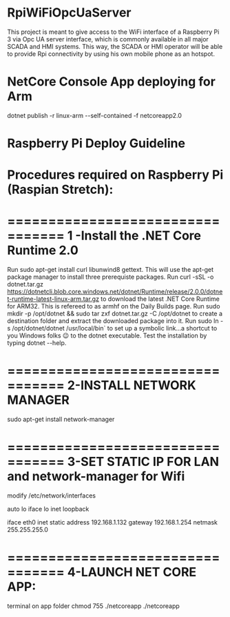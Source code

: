 ﻿# RpiWiFiOpcUaServer
This project is meant to give access to the WiFi interface of a Raspberry Pi 3 via Opc UA server interface, which is commonly available in all major SCADA and HMI systems. This way, the SCADA or HMI operator will be able to provide Rpi connectivity by using his own mobile phone as an hotspot.

# NetCore Console App deploying for Arm
dotnet publish -r linux-arm --self-contained -f netcoreapp2.0

# Raspberry Pi Deploy Guideline
# Procedures required on Raspberry Pi (Raspian Stretch):
=================================
1 -Install the .NET Core Runtime 2.0
=================================
Run sudo apt-get install curl libunwind8 gettext. This will use the apt-get package manager to install three prerequiste packages.
Run curl -sSL -o dotnet.tar.gz https://dotnetcli.blob.core.windows.net/dotnet/Runtime/release/2.0.0/dotnet-runtime-latest-linux-arm.tar.gz to download the latest .NET Core Runtime for ARM32. This is refereed to as armhf on the Daily Builds page.
Run sudo mkdir -p /opt/dotnet && sudo tar zxf dotnet.tar.gz -C /opt/dotnet to create a destination folder and extract the downloaded package into it.
Run sudo ln -s /opt/dotnet/dotnet /usr/local/bin` to set up a symbolic link...a shortcut to you Windows folks 😉 to the dotnet executable.
Test the installation by typing dotnet --help.

=================================
2-INSTALL NETWORK MANAGER
=================================
sudo apt-get install network-manager

=================================
3-SET STATIC IP FOR LAN and network-manager for Wifi
=================================
modify /etc/network/interfaces

auto lo
iface lo inet loopback

iface eth0 inet static
        address 192.168.1.132
        gateway 192.168.1.254
        netmask 255.255.255.0

=================================
4-LAUNCH NET CORE APP:
=================================
terminal on app folder
chmod 755 ./netcoreapp
./netcoreapp